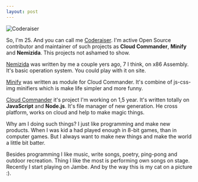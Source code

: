 ```yaml
---
layout: post
---
```


![Coderaiser](https://files.cloudcmd.io/img/coderaiser.jpg)

So, I'm 25. And you can call me [Coderaiser](http://coderaiser.github.io "Coderaiser"). I'm active Open Source contributor and maintainer of such projects as **Cloud Commander**, **Minify** and **Nemizida**.
This projects not ashamed to show.

[Nemizida](http://coderaiser.github.io/nemizida "Nemizida") was written by me a couple yers ago, 7 I think, on x86 Assembly. It's basic operation system. You could play with it on site.

[Minify](http://coderaiser.github.io/minify "Minify") was written as module for Cloud Commander. It's combine of js-css-img minifiers which is make life simpler and more funny.

 [Cloud Commander](http://cloudcmd.io "Cloud Commander") it's project I'm working on 1,5 year. It's written totally on **JavaScript** and **Node.js**. It's file manager of new generation. He cross platform, works on cloud and help to make magic things.

Why am I doing such things? I just like programming and make new products. When I was kid a had played enough in 8-bit games, than in computer games. But I always want to make new things and make the world a little bit batter.

Besides programming I like music, write songs, poetry, ping-pong and outdoor recreation. Thing I like the most is performing own songs on stage. Recently I start playing on Jambe. And by the way this is my cat on a picture :).
